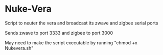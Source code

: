 # Nuke-Vera
Script to neuter the vera and broadcast its zwave and zigbee serial ports

Sends zwave to port 3333 and zigbee to port 3000

May need to make the script executable by running "chmod +x Nukevera.sh"
